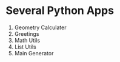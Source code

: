 # Several Python Apps
1. Geometry Calculater
2. Greetings
3. Math Utils
4. List Utils
5. Main Generator
